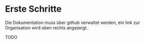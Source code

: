 # Erste Schritte

Die Dokumentation muss über github verwaltet werden, ein link zur Organisation wird oben rechts angezeigt.

TODO